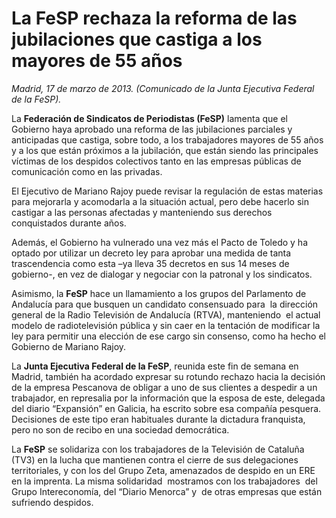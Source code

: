 # La FeSP rechaza la reforma de las jubilaciones que castiga a los mayores de 55 años

*Madrid, 17 de marzo de 2013. (Comunicado de la Junta Ejecutiva Federal de la FeSP).*

La **Federación de Sindicatos de Periodistas (FeSP)** lamenta que el Gobierno haya aprobado una reforma de las jubilaciones parciales y anticipadas que castiga, sobre todo, a los trabajadores mayores de 55 años y a los que están próximos a la jubilación, que están siendo las principales víctimas de los despidos colectivos tanto en las empresas públicas de comunicación como en las privadas.

El Ejecutivo de Mariano Rajoy puede revisar la regulación de estas materias para mejorarla y acomodarla a la situación actual, pero debe hacerlo sin castigar a las personas afectadas y manteniendo sus derechos conquistados durante años.

Además, el Gobierno ha vulnerado una vez más el Pacto de Toledo y ha optado por utilizar un decreto ley para aprobar una medida de tanta trascendencia como esta –ya lleva 35 decretos en sus 14 meses de gobierno-, en vez de dialogar y negociar con la patronal y los sindicatos.

Asimismo, la **FeSP** hace un llamamiento a los grupos del Parlamento de Andalucía para que busquen un candidato consensuado para  la dirección general de la Radio Televisión de Andalucía (RTVA), manteniendo  el actual modelo de radiotelevisión pública y sin caer en la tentación de modificar la ley para permitir una elección de ese cargo sin consenso, como ha hecho el Gobierno de Mariano Rajoy.

La **Junta Ejecutiva Federal de la FeSP**, reunida este fin de semana en Madrid, también ha acordado expresar su rotundo rechazo hacia la decisión de la empresa Pescanova de obligar a uno de sus clientes a despedir a un trabajador, en represalia por la información que la esposa de este, delegada del diario “Expansión” en Galicia, ha escrito sobre esa compañía pesquera. Decisiones de este tipo eran habituales durante la dictadura franquista, pero no son de recibo en una sociedad democrática.

La **FeSP** se solidariza con los trabajadores de la Televisión de Cataluña (TV3) en la lucha que mantienen contra el cierre de sus delegaciones territoriales, y con los del Grupo Zeta, amenazados de despido en un ERE en la imprenta. La misma solidaridad  mostramos con los trabajadores  del Grupo Intereconomía, del “Diario Menorca” y  de otras empresas que están sufriendo despidos.
